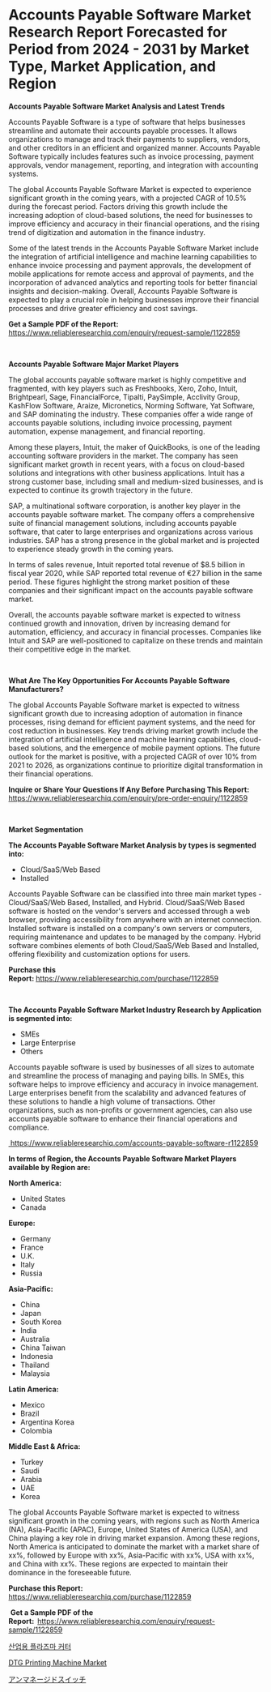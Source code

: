 <p><h1>Accounts Payable Software Market Research Report Forecasted for Period from 2024 -  2031 by Market Type, Market Application, and Region</h1></p><p><strong>Accounts Payable Software Market Analysis and Latest Trends</strong></p>
<p><p>Accounts Payable Software is a type of software that helps businesses streamline and automate their accounts payable processes. It allows organizations to manage and track their payments to suppliers, vendors, and other creditors in an efficient and organized manner. Accounts Payable Software typically includes features such as invoice processing, payment approvals, vendor management, reporting, and integration with accounting systems.</p><p>The global Accounts Payable Software Market is expected to experience significant growth in the coming years, with a projected CAGR of 10.5% during the forecast period. Factors driving this growth include the increasing adoption of cloud-based solutions, the need for businesses to improve efficiency and accuracy in their financial operations, and the rising trend of digitization and automation in the finance industry.</p><p>Some of the latest trends in the Accounts Payable Software Market include the integration of artificial intelligence and machine learning capabilities to enhance invoice processing and payment approvals, the development of mobile applications for remote access and approval of payments, and the incorporation of advanced analytics and reporting tools for better financial insights and decision-making. Overall, Accounts Payable Software is expected to play a crucial role in helping businesses improve their financial processes and drive greater efficiency and cost savings.</p></p>
<p><strong>Get a Sample PDF of the Report:&nbsp;</strong> <a href="https://www.reliableresearchiq.com/enquiry/request-sample/1122859">https://www.reliableresearchiq.com/enquiry/request-sample/1122859</a></p>
<p>&nbsp;</p>
<p><strong>Accounts Payable Software Major Market Players</strong></p>
<p><p>The global accounts payable software market is highly competitive and fragmented, with key players such as Freshbooks, Xero, Zoho, Intuit, Brightpearl, Sage, FinancialForce, Tipalti, PaySimple, Acclivity Group, KashFlow Software, Araize, Micronetics, Norming Software, Yat Software, and SAP dominating the industry. These companies offer a wide range of accounts payable solutions, including invoice processing, payment automation, expense management, and financial reporting.</p><p>Among these players, Intuit, the maker of QuickBooks, is one of the leading accounting software providers in the market. The company has seen significant market growth in recent years, with a focus on cloud-based solutions and integrations with other business applications. Intuit has a strong customer base, including small and medium-sized businesses, and is expected to continue its growth trajectory in the future.</p><p>SAP, a multinational software corporation, is another key player in the accounts payable software market. The company offers a comprehensive suite of financial management solutions, including accounts payable software, that cater to large enterprises and organizations across various industries. SAP has a strong presence in the global market and is projected to experience steady growth in the coming years.</p><p>In terms of sales revenue, Intuit reported total revenue of $8.5 billion in fiscal year 2020, while SAP reported total revenue of €27 billion in the same period. These figures highlight the strong market position of these companies and their significant impact on the accounts payable software market.</p><p>Overall, the accounts payable software market is expected to witness continued growth and innovation, driven by increasing demand for automation, efficiency, and accuracy in financial processes. Companies like Intuit and SAP are well-positioned to capitalize on these trends and maintain their competitive edge in the market.</p></p>
<p>&nbsp;</p>
<p><strong>What Are The Key Opportunities For Accounts Payable Software Manufacturers?</strong></p>
<p><p>The global Accounts Payable Software market is expected to witness significant growth due to increasing adoption of automation in finance processes, rising demand for efficient payment systems, and the need for cost reduction in businesses. Key trends driving market growth include the integration of artificial intelligence and machine learning capabilities, cloud-based solutions, and the emergence of mobile payment options. The future outlook for the market is positive, with a projected CAGR of over 10% from 2021 to 2026, as organizations continue to prioritize digital transformation in their financial operations.</p></p>
<p><strong>Inquire or Share Your Questions If Any Before Purchasing This Report:</strong> <a href="https://www.reliableresearchiq.com/enquiry/pre-order-enquiry/1122859">https://www.reliableresearchiq.com/enquiry/pre-order-enquiry/1122859</a></p>
<p>&nbsp;</p>
<p><strong>Market Segmentation</strong></p>
<p><strong>The Accounts Payable Software Market Analysis by types is segmented into:</strong></p>
<p><ul><li>Cloud/SaaS/Web Based</li><li>Installed</li></ul></p>
<p><p>Accounts Payable Software can be classified into three main market types - Cloud/SaaS/Web Based, Installed, and Hybrid. Cloud/SaaS/Web Based software is hosted on the vendor's servers and accessed through a web browser, providing accessibility from anywhere with an internet connection. Installed software is installed on a company's own servers or computers, requiring maintenance and updates to be managed by the company. Hybrid software combines elements of both Cloud/SaaS/Web Based and Installed, offering flexibility and customization options for users.</p></p>
<p><strong>Purchase this Report:&nbsp;</strong><a href="https://www.reliableresearchiq.com/purchase/1122859">https://www.reliableresearchiq.com/purchase/1122859</a></p>
<p>&nbsp;</p>
<p><strong>The Accounts Payable Software Market Industry Research by Application is segmented into:</strong></p>
<p><ul><li>SMEs</li><li>Large Enterprise</li><li>Others</li></ul></p>
<p><p>Accounts payable software is used by businesses of all sizes to automate and streamline the process of managing and paying bills. In SMEs, this software helps to improve efficiency and accuracy in invoice management. Large enterprises benefit from the scalability and advanced features of these solutions to handle a high volume of transactions. Other organizations, such as non-profits or government agencies, can also use accounts payable software to enhance their financial operations and compliance.</p></p>
<p><a href="https://www.reliableresearchiq.com/accounts-payable-software-r1122859">&nbsp;https://www.reliableresearchiq.com/accounts-payable-software-r1122859</a></p>
<p><strong>In terms of Region, the Accounts Payable Software Market Players available by Region are:</strong></p>
<p>
    <p> <strong> North America: </strong>
        <ul>
            <li>United States</li>
            <li>Canada</li>
        </ul>
        </p> 
    <p> <strong> Europe: </strong>
        <ul>
            <li>Germany</li>
            <li>France</li>
            <li>U.K.</li>
            <li>Italy</li>
            <li>Russia</li>
        </ul>
        </p> 
    <p> <strong> Asia-Pacific: </strong>
        <ul>
            <li>China</li>
            <li>Japan</li>
            <li>South Korea</li>
            <li>India</li>
            <li>Australia</li>
            <li>China Taiwan</li>
            <li>Indonesia</li>
            <li>Thailand</li>
            <li>Malaysia</li>
        </ul>
        </p> 
    <p> <strong> Latin America: </strong>
        <ul>
            <li>Mexico</li>
            <li>Brazil</li>
            <li>Argentina Korea</li>
            <li>Colombia</li>
        </ul>
        </p> 
    <p> <strong> Middle East & Africa: </strong>
        <ul>
            <li>Turkey</li>
            <li>Saudi</li>
            <li>Arabia</li>
            <li>UAE</li>
            <li>Korea</li>
        </ul>
    </p>
    </p>
<p><p>The global Accounts Payable Software market is expected to witness significant growth in the coming years, with regions such as North America (NA), Asia-Pacific (APAC), Europe, United States of America (USA), and China playing a key role in driving market expansion. Among these regions, North America is anticipated to dominate the market with a market share of xx%, followed by Europe with xx%, Asia-Pacific with xx%, USA with xx%, and China with xx%. These regions are expected to maintain their dominance in the foreseeable future.</p></p>
<p><strong>Purchase this Report: </strong><a href="https://www.reliableresearchiq.com/purchase/1122859">https://www.reliableresearchiq.com/purchase/1122859</a></p>
<p>&nbsp;<strong>Get a Sample PDF of the Report:&nbsp;&nbsp;</strong><a href="https://www.reliableresearchiq.com/enquiry/request-sample/1122859">https://www.reliableresearchiq.com/enquiry/request-sample/1122859</a></p>
<p><strong></strong></p>
<p><p><a href="https://github.com/KellyLyncyh543964/Market-Research-Report-List-3/blob/main/672814757869.md">산업용 플라즈마 커터</a></p><p><a href="https://issuu.com/reportprime-2/docs/dtg-printing-machine-market-size-2030.pptx">DTG Printing Machine Market</a></p><p><a href="https://github.com/mohamedbakry57/Market-Research-Report-List-5/blob/main/669835645603.md">アンマネージドスイッチ</a></p></p>